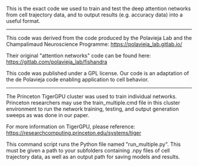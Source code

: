 This is the exact code we used to train and test the deep attention networks from cell trajectory data, and to output results (e.g. accuracy data) into a useful format. 

----------------------------------------------------------------------------

This code was derived from the code produced by the Polavieja Lab and the Champalimaud Neuroscience Programme:
https://polavieja_lab.gitlab.io/

Their original "attention networks" code can be found here:
https://gitlab.com/polavieja_lab/fishandra

This code was published under a GPL license. Our code is an adaptation of the de Polavieja code enabling application to cell behavior. 

----------------------------------------------------------------------------

The Princeton TigerGPU cluster was used to train individual networks. Princeton researchers may use the train_multiple.cmd file in this cluster environment to run the network training, testing, and output generation sweeps as was done in our paper. 

For more information on TigerGPU, please reference: 
https://researchcomputing.princeton.edu/systems/tiger

This command script runs the Python file named "run_multiple.py". This must be given a path to your subfolders containing .npy files of cell trajectory data, as well as an output path for saving models and results. 
